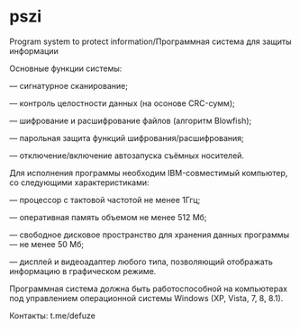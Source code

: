 # pszi
Program system to protect information/Программная система для защиты информации

Основные функции системы:

— сигнатурное сканирование;

— контроль целостности данных (на осонове CRC-сумм); 

— шифрование и расшифрование файлов (алгоритм Blowfish);

— парольная защита функций шифрования/расшифрования; 

— отключение/включение автозапуска съёмных носителей.



Для исполнения программы необходим IBM-совместимый компьютер, со следующими характеристиками:

— процессор с тактовой частотой не менее 1Ггц;

— оперативная память объемом не менее 512 Мб;

— свободное дисковое пространство для хранения данных программы — не менее 50 Мб;

— дисплей и видеоадаптер любого типа, позволяющий отображать информацию в графическом режиме.


Программная система должна быть работоспособной на  компьютерах под управлением операционной системы Windows (XP, Vista, 7, 8, 8.1).

Контакты: t.me/defuze
